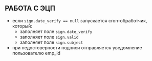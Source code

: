 ## РАБОТА С ЭЦП

- если `sign.date_verify == null` запускается cron-обработчик, который:
  - заполняет поле `sign.date_verify`
  - заполняет поле `sign.valid`
  - заполняет поле `sign.subject`
- при недостоверности подписи отправляется уведомление пользователю emp_id

